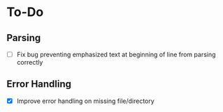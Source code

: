 # To-Do

## Parsing
- [ ] Fix bug preventing emphasized text at beginning of line from parsing correctly

## Error Handling
- [x] Improve error handling on missing file/directory